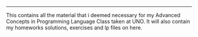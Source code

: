 ----------------------------

This contains all the material that i deemed necessary for my Advanced Concepts in Programming Language Class taken at UNO.
It will also contain my homeworks solutions, exercises and lp files on here.
